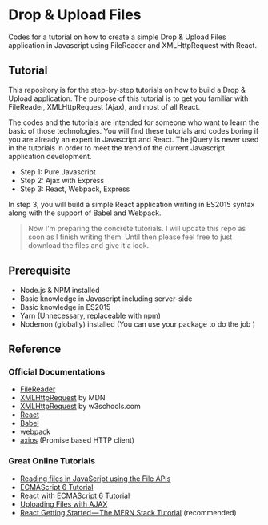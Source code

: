 # Drop & Upload Files

Codes for a tutorial on how to create a simple Drop & Upload Files application in Javascript using FileReader and XMLHttpRequest with React.

## Tutorial

This repository is for the step-by-step tutorials on how to build a Drop & Upload application. The purpose of this tutorial is to get you familiar with FileReader, XMLHttpRequest (Ajax), and most of all React.

The codes and the tutorials are intended for someone who want to learn the basic of those technologies. You will find these tutorials and codes boring if you are already an expert in Javascript and React. The jQuery is never used in the tutorials in order to meet the trend of the current Javascript application development.

- Step 1: Pure Javascript
- Step 2: Ajax with Express
- Step 3: React, Webpack, Express

In step 3, you will build a simple React application writing in ES2015 syntax along with the support of Babel and Webpack.

> Now I'm preparing the concrete tutorials. I will update this repo as soon as I finish writing them. Until then please feel free to just download the files and give it a look.

## Prerequisite

- Node.js & NPM installed
- Basic knowledge in Javascript including server-side
- Basic knowledge in ES2015
- [Yarn](https://yarnpkg.com/en/) (Unnecessary, replaceable with npm)
- Nodemon (globally) installed (You can use your package to do the job )

## Reference

### Official Documentations
- [FileReader](https://developer.mozilla.org/en/docs/Web/API/FileReader)
- [XMLHttpRequest](https://developer.mozilla.org/en/docs/Web/API/XMLHttpRequest) by MDN
- [XMLHttpRequest](https://www.w3schools.com/xml/xml_http.asp) by w3schools.com
- [React](https://facebook.github.io/react/)
- [Babel](https://babeljs.io/)
- [webpack](https://webpack.github.io/)
- [axios](https://github.com/mzabriskie/axios) (Promise based HTTP client)

### Great Online Tutorials
- [Reading files in JavaScript using the File APIs](https://www.html5rocks.com/en/tutorials/file/dndfiles/)
- [ECMAScript 6 Tutorial](http://ccoenraets.github.io/es6-tutorial/)
- [React with ECMAScript 6 Tutorial](http://ccoenraets.github.io/es6-tutorial-react/)
- [Uploading Files with AJAX](http://blog.teamtreehouse.com/uploading-files-ajax)
- [React Getting Started — The MERN Stack Tutorial](https://medium.com/@bryantheastronaut/react-getting-started-the-mern-stack-tutorial-feat-es6-de1a2886be50) (recommended)